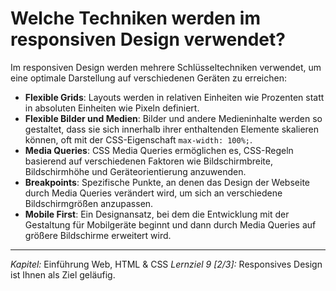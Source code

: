 # Welche Techniken werden im responsiven Design verwendet?

Im responsiven Design werden mehrere Schlüsseltechniken verwendet, um eine optimale Darstellung auf verschiedenen Geräten zu erreichen:
  - **Flexible Grids**: Layouts werden in relativen Einheiten wie Prozenten statt in absoluten Einheiten wie Pixeln definiert.
  - **Flexible Bilder und Medien**: Bilder und andere Medieninhalte werden so gestaltet, dass sie sich innerhalb ihrer enthaltenden Elemente skalieren können, oft mit der CSS-Eigenschaft `max-width: 100%;`.
  - **Media Queries**: CSS Media Queries ermöglichen es, CSS-Regeln basierend auf verschiedenen Faktoren wie Bildschirmbreite, Bildschirmhöhe und Geräteorientierung anzuwenden.
  - **Breakpoints**: Spezifische Punkte, an denen das Design der Webseite durch Media Queries verändert wird, um sich an verschiedene Bildschirmgrößen anzupassen.
  - **Mobile First**: Ein Designansatz, bei dem die Entwicklung mit der Gestaltung für Mobilgeräte beginnt und dann durch Media Queries auf größere Bildschirme erweitert wird.

---

_Kapitel:_ Einführung Web, HTML & CSS
_Lernziel 9 \[2/3\]:_ Responsives Design ist Ihnen als Ziel geläufig.
